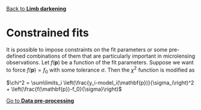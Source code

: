 [Back to **Limb darkening**](LimbDarkening.md)

# Constrained fits

It is possible to impose constraints on the fit parameters or some pre-defined combinations of them that are particularly important in microlensing observations. Let $f(\mathbf{p})$ be a function of the fit parameters. Suppose we want to force $f(\mathbf{p}) = f_0$ with some tolerance $\sigma$. Then the $\chi^2$ function is modified as

$\chi^2 = \sum\limits_i \left(\frac{y_i-model_i(\mathbf{p})}{\sigma_i\right)^2 + \left(\frac{f(\mathbf{p})-f_0}{\sigma}\right)$

[Go to **Data pre-processing**](DataPreprocessing.md)
